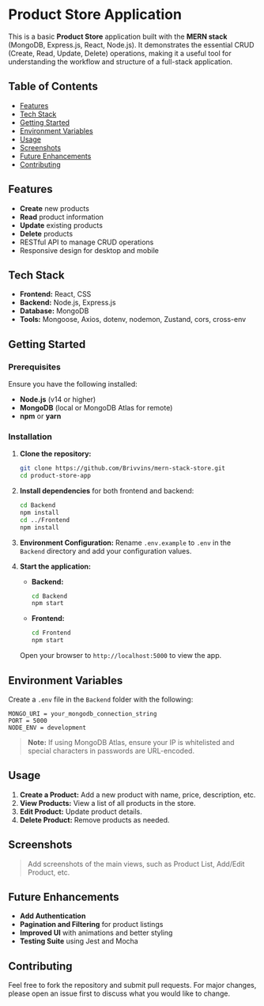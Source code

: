 
# Product Store Application

This is a basic **Product Store** application built with the **MERN stack** (MongoDB, Express.js, React, Node.js). It demonstrates the essential CRUD (Create, Read, Update, Delete) operations, making it a useful tool for understanding the workflow and structure of a full-stack application.

## Table of Contents

- [Features](#features)
- [Tech Stack](#tech-stack)
- [Getting Started](#getting-started)
- [Environment Variables](#environment-variables)
- [Usage](#usage)
- [Screenshots](#screenshots)
- [Future Enhancements](#future-enhancements)
- [Contributing](#contributing)
  

## Features

- **Create** new products
- **Read** product information
- **Update** existing products
- **Delete** products
- RESTful API to manage CRUD operations
- Responsive design for desktop and mobile

## Tech Stack

- **Frontend:** React, CSS
- **Backend:** Node.js, Express.js
- **Database:** MongoDB
- **Tools:** Mongoose, Axios, dotenv, nodemon, Zustand, cors, cross-env

## Getting Started

### Prerequisites

Ensure you have the following installed:

- **Node.js** (v14 or higher)
- **MongoDB** (local or MongoDB Atlas for remote)
- **npm** or **yarn**

### Installation

1. **Clone the repository:**
   ```bash
   git clone https://github.com/Brivvins/mern-stack-store.git
   cd product-store-app
   ```

2. **Install dependencies** for both frontend and backend:

   ```bash
   cd Backend
   npm install
   cd ../Frontend
   npm install
   ```

3. **Environment Configuration:** Rename `.env.example` to `.env` in the `Backend` directory and add your configuration values.

4. **Start the application:**

   - **Backend:**
     ```bash
     cd Backend
     npm start
     ```

   - **Frontend:**
     ```bash
     cd Frontend
     npm start
     ```

   Open your browser to `http://localhost:5000` to view the app.

## Environment Variables

Create a `.env` file in the `Backend` folder with the following:

```plaintext
MONGO_URI = your_mongodb_connection_string
PORT = 5000
NODE_ENV = development
```

> **Note:** If using MongoDB Atlas, ensure your IP is whitelisted and special characters in passwords are URL-encoded.

## Usage

1. **Create a Product:** Add a new product with name, price, description, etc.
2. **View Products:** View a list of all products in the store.
3. **Edit Product:** Update product details.
4. **Delete Product:** Remove products as needed.

## Screenshots

> Add screenshots of the main views, such as Product List, Add/Edit Product, etc.

## Future Enhancements

- **Add Authentication**
- **Pagination and Filtering** for product listings
- **Improved UI** with animations and better styling
- **Testing Suite** using Jest and Mocha

## Contributing

Feel free to fork the repository and submit pull requests. For major changes, please open an issue first to discuss what you would like to change.
